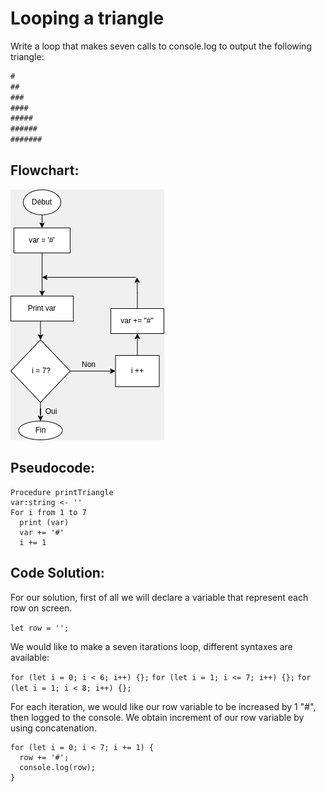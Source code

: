 # Looping a triangle

Write a loop that makes seven calls to console.log to output the following triangle:

```js
#
##
###
####
#####
######
#######
```

## Flowchart: 

![flowchart](01.png)

## Pseudocode: 

```
Procedure printTriangle
var:string <- ''
For i from 1 to 7
  print (var)
  var += '#'
  i += 1

```


## Code Solution: 

For our solution, first of all we will declare a variable that represent each row on screen. 

```let row = '';```

We would like to make a seven itarations loop, different syntaxes are available: 

```for (let i = 0; i < 6; i++) {};```
```for (let i = 1; i <= 7; i++) {};```
```for (let i = 1; i < 8; i++) {};```

For each iteration, we would like our row variable to be increased by 1 "#", then logged to the console.
We obtain increment of our row variable by using concatenation.

```
for (let i = 0; i < 7; i += 1) {
  row += '#';
  console.log(row);
}
```




